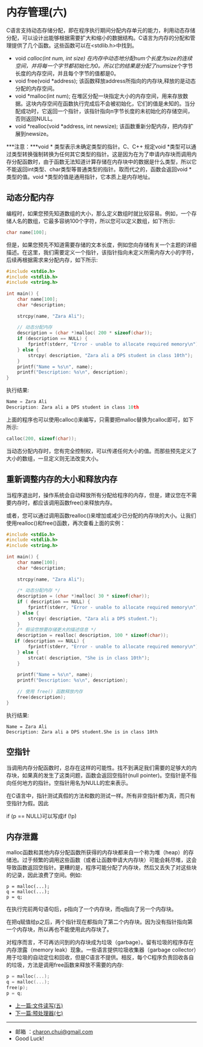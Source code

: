 内存管理(六)
===

C语言支持动态存储分配，即在程序执行期间分配内存单元的能力，利用动态存储分配，可以设计出能够根据需要扩大和缩小的数据结构。C语言为内存的分配和管理提供了几个函数。这些函数可以在<stdlib.h>中找到。

- void *calloc(int num, int size)
    在内存中动态地分配num个长度为size的连续空间，并将每一个字节都初始化为0。所以它的结果是分配了num*size个字节长度的内存空间，并且每个字节的值都是0。
- void free(void *address);
    该函数释放address所指向的内存块,释放的是动态分配的内存空间。
- void *malloc(int num);
    在堆区分配一块指定大小的内存空间，用来存放数据。这块内存空间在函数执行完成后不会被初始化，它们的值是未知的。当分配成功时，它返回一个指针，该指针指向n字节长度的未初始化的存储空间，否则返回NULL。
- void *realloc(void *address, int newsize);
    该函数重新分配内存，把内存扩展到newsize。

***注意：***void * 类型表示未确定类型的指针。C、C++ 规定void *类型可以通过类型转换强制转换为任何其它类型的指针。这是因为在为了申请内存块而调用内存分配函数时，由于函数无法知道计算存储在内存块中的数据是什么类型，所以它不能返回int类型、char类型等普通类型的指针。取而代之的，函数会返回void *类型的值。void *类型的值是通用指针，它本质上是内存地址。


动态分配内存
---

编程时，如果您预先知道数组的大小，那么定义数组时就比较容易。例如，一个存储人名的数组，它最多容纳100个字符，所以您可以定义数组，如下所示:   
```c
char name[100];
```
但是，如果您预先不知道需要存储的文本长度，例如您向存储有关一个主题的详细描述。在这里，我们需要定义一个指针，该指针指向未定义所需内存大小的字符，后续再根据需求来分配内存，如下所示:   
```c
#include <stdio.h>
#include <stdlib.h>
#include <string.h>
 
int main() {
    char name[100];
    char *description;
 
    strcpy(name, "Zara Ali");
 
    // 动态分配内存
    description = (char *)malloc( 200 * sizeof(char));
    if (description == NULL) {
        fprintf(stderr, "Error - unable to allocate required memory\n");
    } else {
        strcpy( description, "Zara ali a DPS student in class 10th");
    }
    printf("Name = %s\n", name);
    printf("Description: %s\n", description);
}
```
执行结果:   
```c
Name = Zara Ali
Description: Zara ali a DPS student in class 10th
```

上面的程序也可以使用calloc()来编写，只需要把malloc替换为calloc即可，如下所示:   
```c
calloc(200, sizeof(char));
```

当动态分配内存时，您有完全控制权，可以传递任何大小的值。而那些预先定义了大小的数组，一旦定义则无法改变大小。



重新调整内存的大小和释放内存
---

当程序退出时，操作系统会自动释放所有分配给程序的内存，但是，建议您在不需要内存时，都应该调用函数free()来释放内存。

或者，您可以通过调用函数realloc()来增加或减少已分配的内存块的大小。让我们使用realloc()和free()函数，再次查看上面的实例：

```c
#include <stdio.h>
#include <stdlib.h>
#include <string.h>
 
int main() {
    char name[100];
    char *description;
 
    strcpy(name, "Zara Ali");
 
    /* 动态分配内存 */
    description = (char *)malloc( 30 * sizeof(char));
    if ( description == NULL) {
        fprintf(stderr, "Error - unable to allocate required memory\n");
    } else {
        strcpy( description, "Zara ali a DPS student.");
    }
    /* 假设您想要存储更大的描述信息 */
    description = realloc( description, 100 * sizeof(char));
   if (description == NULL) {
        fprintf(stderr, "Error - unable to allocate required memory\n");
    } else {
        strcat( description, "She is in class 10th");
    }
   
    printf("Name = %s\n", name);
    printf("Description: %s\n", description);
 
    // 使用 free() 函数释放内存
    free(description);
}
```

执行结果:   
```
Name = Zara Ali
Description: Zara ali a DPS student.She is in class 10th
```



## 空指针

当调用内存分配函数时，总存在这样的可能性。找不到满足我们需要的足够大的内存块，如果真的发生了这类问题，函数会返回空指针(null pointer)。空指针是不指向任何地方的指针。空指针用名为NULL的宏来表示。

在C语言中，指针测试真假的方法和数的测试一样。所有非空指针都为真，而只有空指针为假。因此

if (p == NULL)可以写成if (!p)



## 内存泄露

malloc函数和其他内存分配函数所获得的内存块都来自一个称为堆（heap）的存储池。过于频繁的调用这些函数（或者让函数申请大内存块）可能会耗尽堆，这会导致函数返回空指针。更糟的是，程序可能分配了内存块，然后又丢失了对这些块的记录，因此浪费了空间。例如: 

```;
p = malloc(...);
q = malloc(...);
p = q;
```

在执行完前两句语句后，p指向了一个内存块，而q指向了另一个内存块。

在把q赋值给p之后，两个指针现在都指向了第二个内存块。因为没有指针指向第一个内存块，所以再也不能使用此内存块了。

对程序而言，不可再访问到的内存块成为垃圾（garbage）。留有垃圾的程序存在内存泄露（memory leak）现象。一些语言提供垃圾收集器（garbage collector）用于垃圾的自动定位和回收，但是C语言不提供。相反，每个C程序负责回收各自的垃圾，方法是调用free函数来释放不需要的内存:  

```c
p = malloc(...);
q = malloc(...);
free(p);
p = q;
```
































- [上一篇:文件读写(五)](https://github.com/CharonChui/iOSStudyNote/blob/master/C%E8%AF%AD%E8%A8%80%E5%85%A5%E9%97%A8/5.%E6%96%87%E4%BB%B6%E8%AF%BB%E5%86%99(%E4%BA%94).md)           
- [下一篇:预处理器(七)](https://github.com/CharonChui/iOSStudyNote/blob/master/C%E8%AF%AD%E8%A8%80%E5%85%A5%E9%97%A8/7.%E9%A2%84%E5%A4%84%E7%90%86%E5%99%A8(%E4%B8%83).md)


---

- 邮箱 ：charon.chui@gmail.com  
- Good Luck! 
